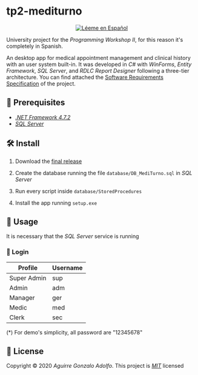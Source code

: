 # tp2-mediturno

<div align='center'>

[![Léeme en Español](https://img.shields.io/badge/Léeme%20en-Español-brightgreen)](README.es.md)

</div>

University project for the _Programming Workshop II_, for this reason it's completely in Spanish.

An desktop app for medical appointment management and clinical history with an user system built-in. It was developed in _C#_ with _WinForms_, _Entity Framework_, _SQL Server_, and _RDLC Report Designer_ following a three-tier architecture. You can find attached the [Software Requirements Specification](SRS.md) of the project.

## 🚧 Prerequisites

- _[.NET Framework 4.7.2](https://dotnet.microsoft.com/download/dotnet-framework/net472)_
- _[SQL Server](https://www.microsoft.com/en-us/sql-server/sql-server-downloads)_

## 🛠️ Install

1. Download the [final release](https://github.com/gonza7aav/tp2-mediturno/releases)

2. Create the database running the file `database/DB_MediTurno.sql` in _SQL Server_

3. Run every script inside `database/StoredProcedures`

4. Install the app running `setup.exe`

## 🚀 Usage

It is necessary that the _SQL Server_ service is running

### 🔑 Login

| Profile     | Username |
| ----------- | -------- |
| Super Admin | sup      |
| Admin       | adm      |
| Manager     | ger      |
| Medic       | med      |
| Clerk       | sec      |

(\*) For demo's simplicity, all password are "12345678"

## 📝 License

Copyright © 2020 _Aguirre Gonzalo Adolfo_.
This project is _[MIT](LICENSE)_ licensed
